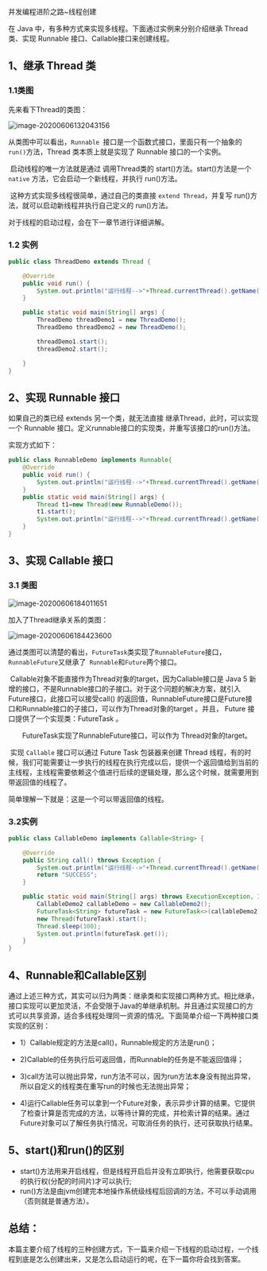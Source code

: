 并发编程进阶之路~线程创建

在 Java 中，有多种方式来实现多线程。下面通过实例来分别介绍继承 Thread 类、实现 Runnable 接口、Callable接口来创建线程。



## 1、继承 Thread 类

### 1.1类图

先来看下Thread的类图：

![image-20200606132043156](C:\Users\Administrator\AppData\Roaming\Typora\typora-user-images\image-20200606132043156.png)

​	从类图中可以看出，`Runnable `接口是一个函数式接口，里面只有一个抽象的`run()`方法，Thread 类本质上就是实现了 Runnable 接口的一个实例。

​	启动线程的唯一方法就是通过 调用Thread类的 start()方法。start()方法是一个 `native` 方法，它会启动一个新线程，并执行 run()方法。

​	这种方式实现多线程很简单，通过自己的类直接 `extend Thread`，并复写 run()方法，就可以启动新线程并执行自己定义的 run()方法。 

对于线程的启动过程，会在下一章节进行详细讲解。

### 1.2 实例

```java
public class ThreadDemo extends Thread {

    @Override
    public void run() {
        System.out.println("运行线程-->"+Thread.currentThread().getName());
    }

    public static void main(String[] args) {
        ThreadDemo threadDemo1 = new ThreadDemo();
        ThreadDemo threadDemo2 = new ThreadDemo();

        threadDemo1.start();
        threadDemo2.start();

    }
}
```

## 2、实现 Runnable 接口

如果自己的类已经 extends 另一个类，就无法直接 继承Thread，此时，可以实现一个 Runnable 接口。定义runnable接口的实现类，并重写该接口的run()方法。

实现方式如下：

```java
public class RunnableDemo implements Runnable{
    @Override
    public void run() {
        System.out.println("运行线程-->"+Thread.currentThread().getName());
    }
    public static void main(String[] args) {
        Thread t1=new Thread(new RunnableDemo());
        t1.start();
        System.out.println("运行线程-->"+Thread.currentThread().getName());
    }
}
```



## 3、实现 Callable 接口

### 3.1 类图

![image-20200606184011651](C:\Users\Administrator\AppData\Roaming\Typora\typora-user-images\image-20200606184011651.png)

加入了Thread继承关系的类图：

![image-20200606184423600](C:\Users\Administrator\AppData\Roaming\Typora\typora-user-images\image-20200606184423600.png)

通过类图可以清楚的看出，`FutureTask`类实现了`RunnableFuture`接口，`RunnableFuture`又继承了` Runnable`和`Future`两个接口。

​	Callable对象不能直接作为Thread对象的target，因为Callable接口是 Java 5 新增的接口，不是Runnable接口的子接口。对于这个问题的解决方案，就引入 Future接口，此接口可以接受call() 的返回值，RunnableFuture接口是Future接口和Runnable接口的子接口，可以作为Thread对象的target 。并且， Future 接口提供了一个实现类：FutureTask 。

　　FutureTask实现了RunnableFuture接口，可以作为 Thread对象的target。

​		实现 `Callable` 接口可以通过 Future Task 包装器来创建 Thread 线程，有的时候，我们可能需要让一步执行的线程在执行完成以后，提供一个返回值给到当前的主线程，主线程需要依赖这个值进行后续的逻辑处理，那么这个时候，就需要用到带返回值的线程了。

简单理解一下就是：这是一个可以带返回值的线程。

### 3.2实例

```java
public class CallableDemo implements Callable<String> {

    @Override
    public String call() throws Exception {
        System.out.println("运行线程-->"+Thread.currentThread().getName());
        return "SUCCESS";
    }

    public static void main(String[] args) throws ExecutionException, InterruptedException {
        CallableDemo2 callableDemo = new CallableDemo2();
        FutureTask<String> futureTask = new FutureTask<>(callableDemo2);
        new Thread(futureTask).start();
        Thread.sleep(100);
        System.out.println(futureTask.get());
    }
}
```

## 4、Runnable和Callable区别

通过上述三种方式，其实可以归为两类：继承类和实现接口两种方式。相比继承， 接口实现可以更加灵活，不会受限于Java的单继承机制。并且通过实现接口的方式可以共享资源，适合多线程处理同一资源的情况。下面简单介绍一下两种接口类实现的区别：

* 1）Callable规定的方法是call()，Runnable规定的方法是run()；

* 2)Callable的任务执行后可返回值，而Runnable的任务是不能返回值得；

* 3)call方法可以抛出异常，run方法不可以，因为run方法本身没有抛出异常，所以自定义的线程类在重写run的时候也无法抛出异常；

* 4)运行Callable任务可以拿到一个Future对象，表示异步计算的结果。它提供了检查计算是否完成的方法，以等待计算的完成，并检索计算的结果。通过Future对象可以了解任务执行情况，可取消任务的执行，还可获取执行结果。

## 5、start()和run()的区别

- start()方法用来开启线程，但是线程开启后并没有立即执行，他需要获取cpu的执行权(分配的时间片)才可以执行;
- run()方法是由jvm创建完本地操作系统级线程后回调的方法，不可以手动调用（否则就是普通方法）。

## 总结：

本篇主要介绍了线程的三种创建方式，下一篇来介绍一下线程的启动过程，一个线程到底是怎么创建出来，又是怎么启动运行的呢，在下一篇你将会找到答案。